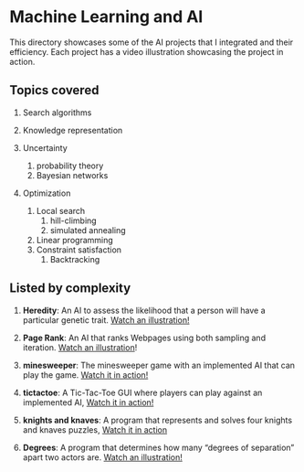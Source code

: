 # Machine Learning and AI

This directory showcases some of the AI projects that I integrated and their efficiency. Each project has a video illustration showcasing the project in action.

## Topics covered

1. Search algorithms

2. Knowledge representation

3. Uncertainty

   1. probability theory
   2. Bayesian networks
4. Optimization

   1. Local search
      1. hill-climbing
      2. simulated annealing
   2. Linear programming
   3. Constraint satisfaction
      1. Backtracking

## Listed by complexity

1. **Heredity**: An AI to assess the likelihood that a person will have a particular genetic trait. [Watch an illustration!](https://youtu.be/s8RXy5BAfZ8)

2. **Page Rank**: An AI that ranks Webpages using both sampling and iteration. [Watch an illustration](https://youtu.be/0Kni74X-CrI)!

3. **minesweeper**: The minesweeper game with an implemented AI that can play the game. [Watch it in action!](https://youtu.be/tlMrZHnrZ_w)

4. **tictactoe**: A Tic-Tac-Toe GUI where players can play against an implemented AI, [Watch it in action!](https://youtu.be/2pN998DBFAk)

5. **knights and knaves**: A program that represents and solves four knights and knaves puzzles, [Watch it in action](https://youtu.be/W2CIwfBTtzc)

6. **Degrees**: A program that determines how many “degrees of separation” apart two actors are. [Watch an illustration!](https://www.youtube.com/watch?v=CRNSMGsmEqo&t=8s)
